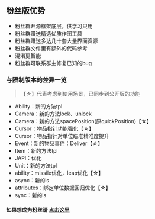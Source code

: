 ## 粉丝版优势

* 粉丝群开源框架底层，供学习只用
* 粉丝群赠送精选优质作图工具
* 粉丝群赠送多达几十套大量界面资源
* 粉丝群文件里有额外的代码参考
* 混淆更智能
* 粉丝群可联系群主修复已知的bug

### 与限制版本的差异一览

> 【☆】代表考虑到使用场景，已同步到公开版的功能

* Ability：新的方法tpl
* Camera：新的方法lock、unlock
* Camera：新的方法spacePosition(原quickPosition)【☆】
* Cursor：物品指针功能强化【☆】
* Cursor：物品指针对单位瞄准精准度提升
* Event：新的物品事件：Deliver【☆】
* Item：新的方法tpl
* JAPI：优化
* Unit：新的方法tpl
* ability：missile优化，leap优化【☆】
* async：新的is
* attributes：绑定单位数据回归优化【☆】
* sync：新的is

#### 如果想成为粉丝请 <a target="_blank" href="https://afdian.net/a/hunzsig">点击这里</a>
